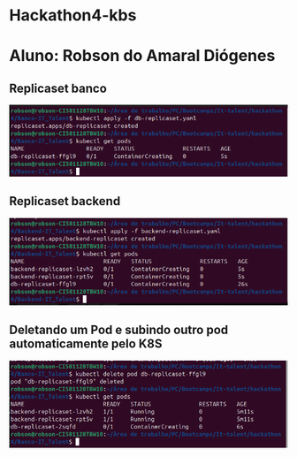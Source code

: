 # Hackathon4-kbs
# Aluno: Robson do Amaral Diógenes
## Replicaset banco
![](./imagens/1.png)
## Replicaset backend
![](./imagens/2.png)
## Deletando um Pod e subindo outro pod automaticamente pelo K8S
![](./imagens/3.png)
